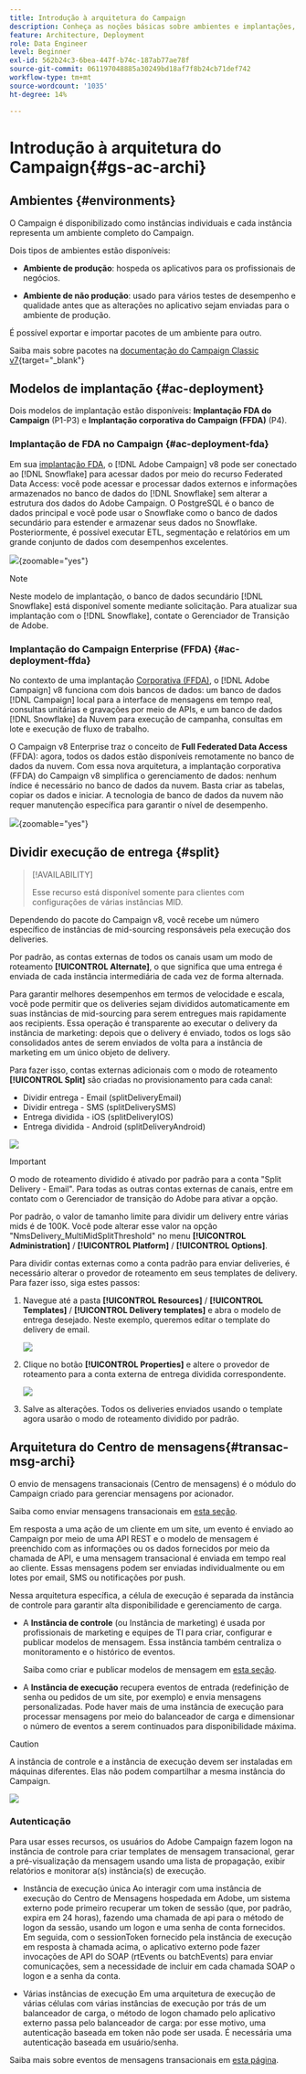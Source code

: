 ```yaml
---
title: Introdução à arquitetura do Campaign
description: Conheça as noções básicas sobre ambientes e implantações, incluindo como criar relatórios sobre um ambiente de campanha.
feature: Architecture, Deployment
role: Data Engineer
level: Beginner
exl-id: 562b24c3-6bea-447f-b74c-187ab77ae78f
source-git-commit: 061197048885a30249bd18af7f8b24cb71def742
workflow-type: tm+mt
source-wordcount: '1035'
ht-degree: 14%

---
```


# Introdução à arquitetura do Campaign{#gs-ac-archi}

## Ambientes {#environments}

O Campaign é disponibilizado como instâncias individuais e cada instância representa um ambiente completo do Campaign.

Dois tipos de ambientes estão disponíveis:

* **Ambiente de produção**: hospeda os aplicativos para os profissionais de negócios.

* **Ambiente de não produção**: usado para vários testes de desempenho e qualidade antes que as alterações no aplicativo sejam enviadas para o ambiente de produção.

É possível exportar e importar pacotes de um ambiente para outro.

Saiba mais sobre pacotes na [documentação do Campaign Classic v7](https://experienceleague.adobe.com/docs/campaign-classic/using/getting-started/administration-basics/working-with-data-packages.html){target="_blank"}

## Modelos de implantação {#ac-deployment}

Dois modelos de implantação estão disponíveis: **Implantação FDA do Campaign** (P1-P3) e **Implantação corporativa do Campaign (FFDA)** (P4).

### Implantação de FDA no Campaign {#ac-deployment-fda}

Em sua [implantação FDA](fda-deployment.md), o [!DNL Adobe Campaign] v8 pode ser conectado ao [!DNL Snowflake] para acessar dados por meio do recurso Federated Data Access: você pode acessar e processar dados externos e informações armazenados no banco de dados do [!DNL Snowflake] sem alterar a estrutura dos dados do Adobe Campaign. O PostgreSQL é o banco de dados principal e você pode usar o Snowflake como o banco de dados secundário para estender e armazenar seus dados no Snowflake. Posteriormente, é possível executar ETL, segmentação e relatórios em um grande conjunto de dados com desempenhos excelentes.


![](assets/P1-P3-architecture.png){zoomable="yes"}

>[!NOTE]
>
>Neste modelo de implantação, o banco de dados secundário [!DNL Snowflake] está disponível somente mediante solicitação. Para atualizar sua implantação com o [!DNL Snowflake], contate o Gerenciador de Transição de Adobe.
>

### Implantação do Campaign Enterprise (FFDA) {#ac-deployment-ffda}

No contexto de uma implantação [Corporativa (FFDA)](enterprise-deployment.md), o [!DNL Adobe Campaign] v8 funciona com dois bancos de dados: um banco de dados [!DNL Campaign] local para a interface de mensagens em tempo real, consultas unitárias e gravações por meio de APIs, e um banco de dados [!DNL Snowflake] da Nuvem para execução de campanha, consultas em lote e execução de fluxo de trabalho.

O Campaign v8 Enterprise traz o conceito de **Full Federated Data Access** (FFDA): agora, todos os dados estão disponíveis remotamente no banco de dados da nuvem. Com essa nova arquitetura, a implantação corporativa (FFDA) do Campaign v8 simplifica o gerenciamento de dados: nenhum índice é necessário no banco de dados da nuvem. Basta criar as tabelas, copiar os dados e iniciar. A tecnologia de banco de dados da nuvem não requer manutenção específica para garantir o nível de desempenho.

![](assets/P4-architecture.png){zoomable="yes"}


## Dividir execução de entrega {#split}

>[!AVAILABILITY]
>
>Esse recurso está disponível somente para clientes com configurações de várias instâncias MID.

Dependendo do pacote do Campaign v8, você recebe um número específico de instâncias de mid-sourcing responsáveis pela execução dos deliveries.

Por padrão, as contas externas de todos os canais usam um modo de roteamento **[!UICONTROL Alternate]**, o que significa que uma entrega é enviada de cada instância intermediária de cada vez de forma alternada.

Para garantir melhores desempenhos em termos de velocidade e escala, você pode permitir que os deliveries sejam divididos automaticamente em suas instâncias de mid-sourcing para serem entregues mais rapidamente aos recipients. Essa operação é transparente ao executar o delivery da instância de marketing: depois que o delivery é enviado, todos os logs são consolidados antes de serem enviados de volta para a instância de marketing em um único objeto de delivery.

Para fazer isso, contas externas adicionais com o modo de roteamento **[!UICONTROL Split]** são criadas no provisionamento para cada canal:

* Dividir entrega - Email (splitDeliveryEmail)
* Dividir entrega - SMS (splitDeliverySMS)
* Entrega dividida - iOS (splitDeliveryIOS)
* Entrega dividida - Android (splitDeliveryAndroid)

![](assets/splitted-delivery.png)

>[!IMPORTANT]
>
>O modo de roteamento dividido é ativado por padrão para a conta &quot;Split Delivery - Email&quot;. Para todas as outras contas externas de canais, entre em contato com o Gerenciador de transição do Adobe para ativar a opção.
>
>Por padrão, o valor de tamanho limite para dividir um delivery entre várias mids é de 100K. Você pode alterar esse valor na opção &quot;NmsDelivery_MultiMidSplitThreshold&quot; no menu **[!UICONTROL Administration]** / **[!UICONTROL Platform]** / **[!UICONTROL Options]**.

Para dividir contas externas como a conta padrão para enviar deliveries, é necessário alterar o provedor de roteamento em seus templates de delivery. Para fazer isso, siga estes passos:

1. Navegue até a pasta **[!UICONTROL Resources]** / **[!UICONTROL Templates]** / **[!UICONTROL Delivery templates]** e abra o modelo de entrega desejado. Neste exemplo, queremos editar o template do delivery de email.

   ![](assets/split-default-list.png)

1. Clique no botão **[!UICONTROL Properties]** e altere o provedor de roteamento para a conta externa de entrega dividida correspondente.

   ![](assets/split-default-delivery.png)

1. Salve as alterações. Todos os deliveries enviados usando o template agora usarão o modo de roteamento dividido por padrão.

<!--In addition, you can select split external accounts as the default routing provider for all future delivery templates. To do this, change the value of the **[!UICONTROL xtkoption NmsBroadcast_DefaultProvider]** option to the name of the split account.

![](assets/split-default-options.png) -->

## Arquitetura do Centro de mensagens{#transac-msg-archi}

O envio de mensagens transacionais (Centro de mensagens) é o módulo do Campaign criado para gerenciar mensagens por acionador.

Saiba como enviar mensagens transacionais em [esta seção](../send/transactional.md).

Em resposta a uma ação de um cliente em um site, um evento é enviado ao Campaign por meio de uma API REST e o modelo de mensagem é preenchido com as informações ou os dados fornecidos por meio da chamada de API, e uma mensagem transacional é enviada em tempo real ao cliente. Essas mensagens podem ser enviadas individualmente ou em lotes por email, SMS ou notificações por push.

Nessa arquitetura específica, a célula de execução é separada da instância de controle para garantir alta disponibilidade e gerenciamento de carga.

* A **Instância de controle** (ou Instância de marketing) é usada por profissionais de marketing e equipes de TI para criar, configurar e publicar modelos de mensagem. Essa instância também centraliza o monitoramento e o histórico de eventos.

  Saiba como criar e publicar modelos de mensagem em [esta seção](../send/transactional.md).

* A **Instância de execução** recupera eventos de entrada (redefinição de senha ou pedidos de um site, por exemplo) e envia mensagens personalizadas. Pode haver mais de uma instância de execução para processar mensagens por meio do balanceador de carga e dimensionar o número de eventos a serem continuados para disponibilidade máxima.

>[!CAUTION]
>
>A instância de controle e a instância de execução devem ser instaladas em máquinas diferentes. Elas não podem compartilhar a mesma instância do Campaign.

![](assets/messagecenter_diagram.png)

### Autenticação

Para usar esses recursos, os usuários do Adobe Campaign fazem logon na instância de controle para criar templates de mensagem transacional, gerar a pré-visualização da mensagem usando uma lista de propagação, exibir relatórios e monitorar a(s) instância(s) de execução.

* Instância de execução única
Ao interagir com uma instância de execução do Centro de Mensagens hospedada em Adobe, um sistema externo pode primeiro recuperar um token de sessão (que, por padrão, expira em 24 horas), fazendo uma chamada de api para o método de logon da sessão, usando um logon e uma senha de conta fornecidos.
Em seguida, com o sessionToken fornecido pela instância de execução em resposta à chamada acima, o aplicativo externo pode fazer invocações de API do SOAP (rtEvents ou batchEvents) para enviar comunicações, sem a necessidade de incluir em cada chamada SOAP o logon e a senha da conta.

* Várias instâncias de execução
Em uma arquitetura de execução de várias células com várias instâncias de execução por trás de um balanceador de carga, o método de logon chamado pelo aplicativo externo passa pelo balanceador de carga: por esse motivo, uma autenticação baseada em token não pode ser usada. É necessária uma autenticação baseada em usuário/senha.

Saiba mais sobre eventos de mensagens transacionais em [esta página](../send/event-processing.md).
